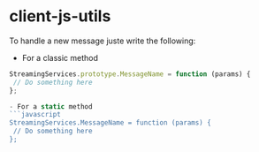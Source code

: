 # client-js-utils

To handle a new message juste write the following:

- For a classic method
```javascript
StreamingServices.prototype.MessageName = function (params) {
 // Do something here
};

- For a static method
```javascript
StreamingServices.MessageName = function (params) {
 // Do something here
};